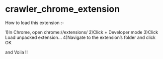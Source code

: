 # crawler_chrome_extension

How to load this extension :-

1)In Chrome, open chrome://extensions/
2)Click + Developer mode
3)Click Load unpacked extension…
4)Navigate to the extension’s folder and click OK

and Voila !!
